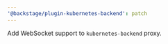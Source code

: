 ```yaml
---
'@backstage/plugin-kubernetes-backend': patch
---
```


Add WebSocket support to `kubernetes-backend` proxy.
